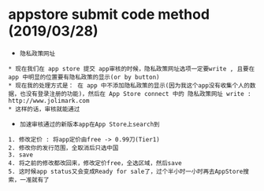 # appstore submit code method (2019/03/28)
* `隐私政策网址`
```
* 现在我们在 app store 提交 app审核的时候，隐私政策网址选项一定要write , 且要在 app 中明显的位置要有隐私政策的显示(or by button)
* 现在我的处理方式是： 在 app 中不添加隐私政策的显示(因为我这个app没有收集个人的数据，也没有登录注册的功能)，然后在 App Store connect 中的 隐私政策网址 write : http://www.jolimark.com
* 这样的话，审核就能通过
```
* `加速审核通过的新版本app在App Store上search到`
```
1. 修改定价 : 将app定价由free -> 0.99刀(Tier1)
2. 修改你的发行范围，全取消后只选中国
3. save
4. 将之前的修改都改回来，修改定价free，全选区域，然后save
5. 这时候app status又会变成Ready for sale了，过个半小时一小时再去AppStore搜索，一准就有了
```